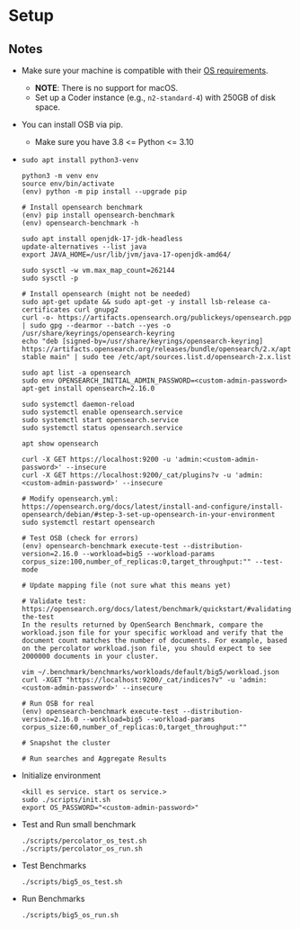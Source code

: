 # Setup

## Notes

* Make sure your machine is compatible with their [OS requirements](https://opensearch.org/docs/latest/install-and-configure/os-comp/).
  * **NOTE**: There is no support for macOS.
  * Set up a Coder instance (e.g., `n2-standard-4`) with 250GB of disk space.
* You can install OSB via pip.
  * Make sure you have 3.8 <= Python <= 3.10

* ```shell
  sudo apt install python3-venv

  python3 -m venv env
  source env/bin/activate
  (env) python -m pip install --upgrade pip

  # Install opensearch benchmark
  (env) pip install opensearch-benchmark
  (env) opensearch-benchmark -h

  sudo apt install openjdk-17-jdk-headless
  update-alternatives --list java
  export JAVA_HOME=/usr/lib/jvm/java-17-openjdk-amd64/

  sudo sysctl -w vm.max_map_count=262144
  sudo sysctl -p

  # Install opensearch (might not be needed)
  sudo apt-get update && sudo apt-get -y install lsb-release ca-certificates curl gnupg2
  curl -o- https://artifacts.opensearch.org/publickeys/opensearch.pgp | sudo gpg --dearmor --batch --yes -o /usr/share/keyrings/opensearch-keyring
  echo "deb [signed-by=/usr/share/keyrings/opensearch-keyring] https://artifacts.opensearch.org/releases/bundle/opensearch/2.x/apt stable main" | sudo tee /etc/apt/sources.list.d/opensearch-2.x.list

  sudo apt list -a opensearch
  sudo env OPENSEARCH_INITIAL_ADMIN_PASSWORD=<custom-admin-password> apt-get install opensearch=2.16.0

  sudo systemctl daemon-reload
  sudo systemctl enable opensearch.service
  sudo systemctl start opensearch.service
  sudo systemctl status opensearch.service

  apt show opensearch

  curl -X GET https://localhost:9200 -u 'admin:<custom-admin-password>' --insecure
  curl -X GET https://localhost:9200/_cat/plugins?v -u 'admin:<custom-admin-password>' --insecure

  # Modify opensearch.yml: https://opensearch.org/docs/latest/install-and-configure/install-opensearch/debian/#step-3-set-up-opensearch-in-your-environment
  sudo systemctl restart opensearch

  # Test OSB (check for errors)
  (env) opensearch-benchmark execute-test --distribution-version=2.16.0 --workload=big5 --workload-params corpus_size:100,number_of_replicas:0,target_throughput:"" --test-mode

  # Update mapping file (not sure what this means yet)

  # Validate test: https://opensearch.org/docs/latest/benchmark/quickstart/#validating-the-test
  In the results returned by OpenSearch Benchmark, compare the workload.json file for your specific workload and verify that the document count matches the number of documents. For example, based on the percolator workload.json file, you should expect to see 2000000 documents in your cluster.

  vim ~/.benchmark/benchmarks/workloads/default/big5/workload.json
  curl -XGET "https://localhost:9200/_cat/indices?v" -u 'admin:<custom-admin-password>' --insecure

  # Run OSB for real
  (env) opensearch-benchmark execute-test --distribution-version=2.16.0 --workload=big5 --workload-params corpus_size:60,number_of_replicas:0,target_throughput:""

  # Snapshot the cluster

  # Run searches and Aggregate Results

  ```

* Initialize environment

  ```shell
  <kill es service. start os service.>
  sudo ./scripts/init.sh
  export OS_PASSWORD="<custom-admin-password>"
  ```

* Test and Run small benchmark

  ```shell
  ./scripts/percolator_os_test.sh
  ./scripts/percolator_os_run.sh
  ```

* Test Benchmarks

  ```shell
  ./scripts/big5_os_test.sh
  ```

* Run Benchmarks

  ```shell
  ./scripts/big5_os_run.sh
  ```

